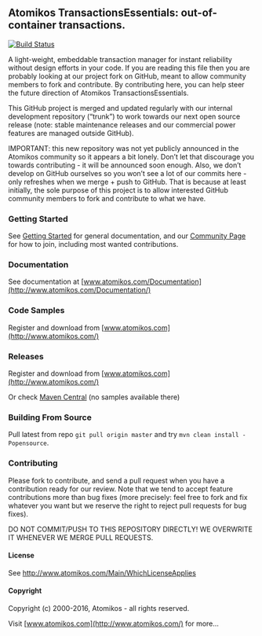 ## Atomikos TransactionsEssentials: out-of-container transactions.


[![Build Status](https://travis-ci.org/pascalleclercq/transactions-essentials.svg?branch=master)](https://travis-ci.org/pascalleclercq/transactions-essentials)

A light-weight, embeddable transaction manager for instant reliability without design efforts in your code. If you are reading this file then you are probably looking at our project fork on GitHub, meant to allow community members to fork and contribute. By contributing here, you can help steer the future direction of Atomikos TransactionsEssentials. 

This GitHub project is merged and updated regularly with our internal development repository (“trunk”) to work towards our next open source release (note: stable maintenance releases and our commercial power features are managed outside GitHub). 

IMPORTANT: this new repository was not yet publicly announced in the Atomikos community so it appears a bit lonely. Don’t let that discourage you towards contributing - it will be announced soon enough. Also, we don’t develop on GitHub ourselves so you won’t see a lot of our commits here - only refreshes when we merge + push to GitHub. That is because at least initially, the sole purpose of this project is to allow interested GitHub community members to fork and contribute to what we have.

### Getting Started

See [Getting Started](http://www.atomikos.com/Documentation/GettingStarted) for general documentation, and our [Community Page](http://www.atomikos.com/Main/AtomikosCommunity) for how to join, including most wanted contributions.

### Documentation

See documentation at [www.atomikos.com/Documentation](http://www.atomikos.com/Documentation/)

### Code Samples

Register and download from [www.atomikos.com](http://www.atomikos.com/)

### Releases

Register and download from [www.atomikos.com](http://www.atomikos.com/)

Or check [Maven Central](http://search.maven.org) (no samples available there)


### Building From Source

Pull latest from repo `git pull origin master` and try `mvn clean install -Popensource`.

### Contributing

Please fork to contribute, and send a pull request when you have a contribution ready for our review. Note that we tend to accept feature contributions more than bug fixes (more precisely: feel free to fork and fix whatever you want but we reserve the right to reject pull requests for bug fixes).

DO NOT COMMIT/PUSH TO THIS REPOSITORY DIRECTLY! WE OVERWRITE IT WHENEVER WE MERGE PULL REQUESTS.

#### License

See http://www.atomikos.com/Main/WhichLicenseApplies

#### Copyright

Copyright (c) 2000-2016, Atomikos - all rights reserved.

Visit [www.atomikos.com](http://www.atomikos.com/) for more…

